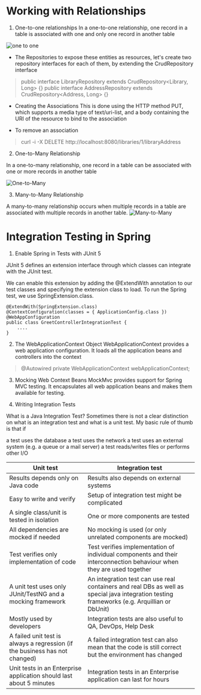 # Working with Relationships
1. One-to-one relationships
In a one-to-one relationship, one record in a table is associated with one and only one record in another table

![one to one](https://fmhelp.filemaker.com/help/18/fmp/en/FMP_Help/images/one-to-one.png)

*  The Repositories
to expose these entities as resources, let's create two repository interfaces for each of them, by extending the CrudRepository interface
>public interface LibraryRepository extends CrudRepository<Library, Long> {}
>public interface AddressRepository extends CrudRepository<Address, Long> {}
* Creating the Associations
This is done using the HTTP method PUT, which supports a media type of text/uri-list, and a body containing the URI of the resource to bind to the association

* To remove an association
>curl -i -X DELETE http://localhost:8080/libraries/1/libraryAddress

2. One-to-Many Relationship

In a one-to-many relationship, one record in a table can be associated with one or more records in another table

![One-to-Many ](https://fmhelp.filemaker.com/help/18/fmp/en/FMP_Help/images/relational.07.04.2.png)

3.  Many-to-Many Relationship

A many-to-many relationship occurs when multiple records in a table are associated with multiple records in another table.
![Many-to-Many ](https://fmhelp.filemaker.com/help/18/fmp/en/FMP_Help/images/relational.07.06.1.png)


# Integration Testing in Spring
1. Enable Spring in Tests with JUnit 5

JUnit 5 defines an extension interface through which classes can integrate with the JUnit test.

We can enable this extension by adding the @ExtendWith annotation to our test classes and specifying the extension class to load. To run the Spring test, we use SpringExtension.class.

```
@ExtendWith(SpringExtension.class)
@ContextConfiguration(classes = { ApplicationConfig.class })
@WebAppConfiguration
public class GreetControllerIntegrationTest {
    ....
}
```
2. The WebApplicationContext Object
WebApplicationContext provides a web application configuration. It loads all the application beans and controllers into the context
>@Autowired
private WebApplicationContext webApplicationContext;

3.  Mocking Web Context Beans
MockMvc provides support for Spring MVC testing. It encapsulates all web application beans and makes them available for testing.

4. Writing Integration Tests

 What is a Java Integration Test?
Sometimes there is not a clear distinction on what is an integration test and what is a unit test. My basic rule of thumb is that if

a test uses the database
a test uses the network
a test uses an external system (e.g. a queue or a mail server)
a test reads/writes files or performs other I/O

Unit test	| Integration test
------------|-----------------
Results depends only on Java code | Results also depends on external systems
Easy to write and verify  |	Setup of integration test might be complicated
A single class/unit is tested in isolation |One or more components are tested
All dependencies are mocked if needed |No mocking is used (or only unrelated components are mocked)
Test verifies only implementation of code|Test verifies implementation of individual components and their interconnection behaviour when they are used together
A unit test uses only JUnit/TestNG and a mocking framework	|An integration test can use real containers and real DBs as well as special java integration testing frameworks (e.g. Arquillian or DbUnit)
Mostly used by developers| Integration tests are also useful to QA, DevOps, Help Desk
A failed unit test is always a regression (if the business has not changed) |	A failed integration test can also mean that the code is still correct but the environment has changed
Unit tests in an Enterprise application should last about 5 minutes	|Integration tests in an Enterprise application can last for hours
